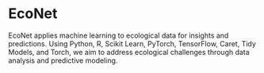 # EcoNet
EcoNet applies machine learning to ecological data for insights and predictions. Using Python, R, Scikit Learn, PyTorch, TensorFlow, Caret, Tidy Models, and Torch, we aim to address ecological challenges through data analysis and predictive modeling.
